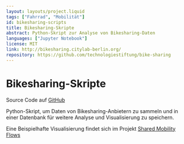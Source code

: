 ```yaml
---
layout: layouts/project.liquid
tags: ["Fahrrad", "Mobilität"]
id: bikesharing-scripts
title: Bikesharing-Skripte
abstract: Python-Skript zur Analyse von Bikesharing-Daten
languages: ["Jupyter Notebook"]
license: MIT
link: http://bikesharing.citylab-berlin.org/
repository: https://github.com/technologiestiftung/bike-sharing
---
```


# Bikesharing-Skripte

Source Code auf <a href="https://github.com/technologiestiftung/bike-sharing" target="_blank" rel="noopener noreferrer">GitHub</a>

Python-Skript, um Daten von Bikesharing-Anbietern zu sammeln und in einer Datenbank für weitere Analyse und Visualisierung zu speichern.

Eine Beispielhafte Visualisierung findet sich im Projekt <a href="https://github.com/technologiestiftung/bike-sharing" target="_blank" rel="noopener noreferrer">Shared Mobility Flows</a>
